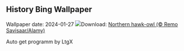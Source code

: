 ## History Bing Wallpaper
Wallpaper date: 2024-01-27
![](https://www.bing.com/th?id=OHR.HawkOwl_EN-CA9957367188_UHD.jpg&w=1000)Download: [Northern hawk-owl (© Remo Savisaar/Alamy)](https://www.bing.com/th?id=OHR.HawkOwl_EN-CA9957367188_UHD.jpg)

Auto get programm by LtgX
